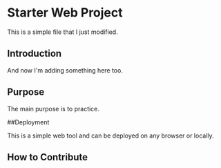 # Starter Web Project

This is a simple file that I just modified.

## Introduction

And now I'm adding something here too.

## Purpose

The main purpose is to practice.

##Deployment

This is a simple web tool and can be deployed on any browser or locally.

## How to Contribute